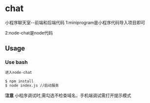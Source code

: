 # chat
小程序聊天室--前端和后端代码
1:miniprogram是小程序代码导入项目即可

2:node-chat是node代码
## Usage

### Use bash

```bash
进入node-chat

$ npm install
$ node index.js //启动服务
```
**注意**
小程序调试时,需勾选不检查域名，手机端调试需打开提示模式

